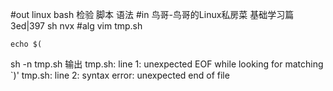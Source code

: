 #out
linux bash 检验 脚本 语法
#in
鸟哥-鸟哥的Linux私房菜 基础学习篇 3ed|397
sh nvx
#alg
vim tmp.sh
```
echo $(
```
sh -n tmp.sh
输出
tmp.sh: line 1: unexpected EOF while looking for matching `)'
tmp.sh: line 2: syntax error: unexpected end of file
